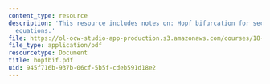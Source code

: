 ```yaml
---
content_type: resource
description: 'This resource includes notes on: Hopf bifurcation for second order scalar
  equations.'
file: https://ol-ocw-studio-app-production.s3.amazonaws.com/courses/18-385j-nonlinear-dynamics-and-chaos-fall-2004/945f716b937b06cf5b5fcdeb591d18e2_hopfbif.pdf
file_type: application/pdf
resourcetype: Document
title: hopfbif.pdf
uid: 945f716b-937b-06cf-5b5f-cdeb591d18e2
---
```

